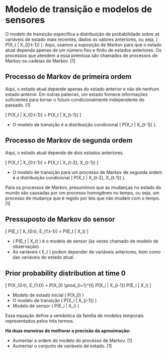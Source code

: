 #  Modelo de transição e modelos de sensores

O modelo de transição especifica a distribuição de probabilidade sobre as variáveis de estado mais recentes, dados os valores anteriores, ou seja, \( P(X_t | X_{0:t-1}) \). Aqui, usamos a suposição de Markov para que o estado atual dependa apenas de um número fixo e finito de estados anteriores. Os processos que atendem a essa premissa são chamados de processos de Markov ou cadeias de Markov. [1]

## Processo de Markov de primeira ordem

Aqui, o estado atual depende apenas do estado anterior e não de nenhum estado anterior. Em outras palavras, um estado fornece informações suficientes para tornar o futuro condicionalmente independente do passado. [1]

\[
P(X_t | X_{0:t-1}) = P(X_t | X_{t-1})
\]

- O modelo de transição é a distribuição condicional \( P(X_t | X_{t-1}) \).

## Processo de Markov de segunda ordem

Aqui, o estado atual depende de dois estados anteriores.

\[
P(X_t | X_{0:t-1}) = P(X_t | X_{t-2}, X_{t-1})
\]

- O modelo de transição para um processo de Markov de segunda ordem é a distribuição condicional \( P(X_t | X_{t-2}, X_{t-1}) \).

Para os processos de Markov, presumimos que as mudanças no estado do mundo são causadas por um processo homogêneo no tempo, ou seja, um processo de mudança que é regido por leis que não mudam com o tempo. [1]

## Pressuposto de Markov do sensor

\[
P(E_t | X_{0:t}, E_{1:t-1}) = P(E_t | X_t)
\]

- \( P(E_t | X_t) \) é o modelo de sensor (às vezes chamado de modelo de observação).
- As variáveis \( E_t \) podem depender de variáveis anteriores, bem como das variáveis do estado atual.

## Prior probability distribution at time 0

\[
P(X_{0:t}, E_{1:t}) = P(X_0) \prod_{i=1}^{t} P(X_i | X_{i-1}) P(E_i | X_i)
\]

- Modelo de estado inicial \( P(X_0) \) 
- O modelo de transição \( P(X_i | X_{i-1}) \) 
- Modelo de sensor \( P(E_i | X_i) \)

Essa equação define a semântica da família de modelos temporais representados pelos três termos.

**Há duas maneiras de melhorar a precisão da aproximação:**

- Aumentar a ordem do modelo do processo de Markov. [1]
- Aumentar o conjunto de variáveis de estado. [1]